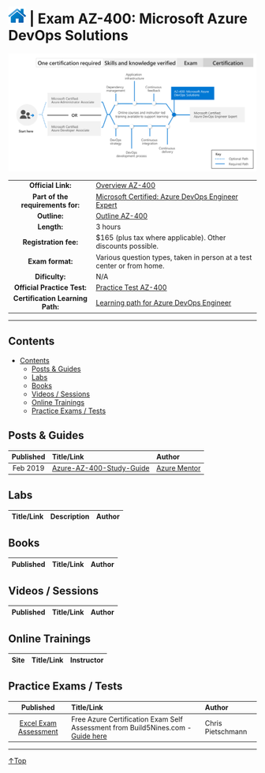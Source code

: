 # [![Home](/img/home.png)](certifications.md "Overview Certifications") | Exam AZ-400: Microsoft Azure DevOps Solutions
![Cert](/img/az-400.png)

|                                   |                                                                                                                         |
| :-------------------------------: | :---------------------------------------------------------------------------------------------------------------------- |
|        **Official Link:**         | [Overview AZ-400](https://docs.microsoft.com/en-us/learn/certifications/exams/AZ-400)                                   |
| **Part of the requirements for:** | [Microsoft Certified: Azure DevOps Engineer Expert](https://docs.microsoft.com/en-us/learn/certifications/azure-devops) |
|           **Outline:**            | [Outline AZ-400](https://query.prod.cms.rt.microsoft.com/cms/api/am/binary/RE3VP8d)                                     |
|            **Length:**            | 3 hours                                                                                                                 |
|       **Registration fee:**       | $165 (plus tax where applicable).  Other discounts possible.                                                            |
|         **Exam format:**          | Various question types, taken in person at a test center or from home.                                                  |
|          **Dificulty:**           | N/A                                                                                                                     |
|    **Official Practice Test:**    | [Practice Test AZ-400](https://us.mindhub.com/p/MU-AZ-400)                                                              |
| **Certification Learning Path:**  | [Learning path for  Azure DevOps Engineer](https://query.prod.cms.rt.microsoft.com/cms/api/am/binary/RE41muG)           |


___

## Contents
- [Contents](#contents)
    - [Posts & Guides](#posts-&-guides)
    - [Labs](#labs)
    - [Books](#books)
    - [Videos / Sessions](#videos-/-sessions)
    - [Online Trainings](#online-trainings)
    - [Practice Exams / Tests](#practice-exams-/-tests)


## Posts & Guides
| Published | Title/Link                                                                          | Author                                             |
| :-------: | :---------------------------------------------------------------------------------- | :------------------------------------------------- |
| Feb 2019  | [Azure-AZ-400-Study-Guide](https://github.com/AzureMentor/Azure-AZ-400-Study-Guide) | [Azure Mentor](https://azurementor.wordpress.com/) |


## Labs
| Title/Link | Description | Author |
| :--------: | :---------- | :----- |



## Books
| Published | Title/Link | Author |
| :-------: | :--------- | :----- |



## Videos / Sessions
| Published | Title/Link | Author |
| :-------: | :--------- | :----- |



## Online Trainings
| Site  | Title/Link | Instructor |
| :---: | :--------- | :--------- |


## Practice Exams / Tests
|                                                                        Published                                                                         | Title/Link                                                                                                                                      | Author            |
| :------------------------------------------------------------------------------------------------------------------------------------------------------: | :---------------------------------------------------------------------------------------------------------------------------------------------- | :---------------- |
| [Excel Exam Assessment](https://github.com/Build5Nines/exam-assessments/blob/master/Assessments/Exam-Msft-AZ-400-Self-Assessment-Build5Nines.xlsx?raw=1) | Free Azure Certification Exam Self Assessment from Build5Nines.com  - [Guide here](https://build5nines.com/free-oss-exam-self-assessment-tool/) | Chris Pietschmann |

___
 <a href="#top" title="Back to the top.">↑Top</a>
